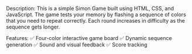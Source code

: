 Description:
This is a simple Simon Game built using HTML, CSS, and JavaScript. The game tests your memory by flashing a sequence of colors that you need to repeat correctly. Each round increases in difficulty as the sequence gets longer.

Features:
✅ Four-color interactive game board
✅ Dynamic sequence generation
✅ Sound and visual feedback
✅ Score tracking
